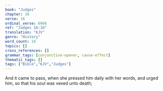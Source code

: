 ```yaml
---
book: "Judges"
chapter: 16
verse: 16
ordinal_verse: 6966
ref: "Judges 16:16"
translation: "KJV"
genre: "History"
word_count: 24
topics: []
cross_references: []
grammar_tags: [conjunctive-opener, cause-effect]
thematic_tags: []
tags: ["Bible","KJV","Judges"]
---
```

And it came to pass, when she pressed him daily with her words, and urged him, so that his soul was vexed unto death;
